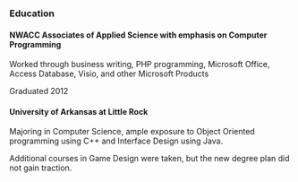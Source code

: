 ### Education

#### NWACC Associates of Applied Science with emphasis on Computer Programming

Worked through business writing, PHP programming, Microsoft Office, Access Database, Visio, and other Microsoft Products

Graduated 2012


#### University of Arkansas at Little Rock

Majoring in Computer Science, ample exposure to Object Oriented programming using C++ and Interface Design using Java.

Additional courses in Game Design were taken, but the new degree plan did not gain traction.
